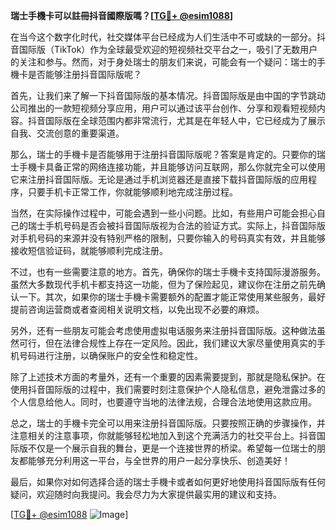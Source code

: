**瑞士手機卡可以註冊抖音國際版嗎？[[TG💪+ @esim1088](https://t.me/s/esim1088)]**

在当今这个数字化时代，社交媒体平台已经成为人们生活中不可或缺的一部分。抖音国际版（TikTok）作为全球最受欢迎的短视频社交平台之一，吸引了无数用户的关注和参与。然而，对于身处瑞士的朋友们来说，可能会有一个疑问：瑞士的手機卡是否能够注册抖音国际版呢？

首先，让我们来了解一下抖音国际版的基本情况。抖音国际版是由中国的字节跳动公司推出的一款短视频分享应用，用户可以通过该平台创作、分享和观看短视频内容。抖音国际版在全球范围内都非常流行，尤其是在年轻人中，它已经成为了展示自我、交流创意的重要渠道。

那么，瑞士的手機卡是否能够用于注册抖音国际版呢？答案是肯定的。只要你的瑞士手機卡具备正常的网络连接功能，并且能够访问互联网，那么你就完全可以使用它来注册抖音国际版。无论是通过手机浏览器还是直接下载抖音国际版的应用程序，只要手机卡正常工作，你就能够顺利地完成注册过程。

当然，在实际操作过程中，可能会遇到一些小问题。比如，有些用户可能会担心自己的瑞士手机号码是否会被抖音国际版视为合法的验证方式。实际上，抖音国际版对手机号码的来源并没有特别严格的限制，只要你输入的号码真实有效，并且能够接收短信验证码，就能够顺利完成注册。

不过，也有一些需要注意的地方。首先，确保你的瑞士手機卡支持国际漫游服务。虽然大多数现代手机卡都支持这一功能，但为了保险起见，建议你在注册之前先确认一下。其次，如果你的瑞士手機卡需要额外的配置才能正常使用某些服务，最好提前咨询运营商或者查阅相关说明文档，以免出现不必要的麻烦。

另外，还有一些朋友可能会考虑使用虚拟电话服务来注册抖音国际版。这种做法虽然可行，但在法律合规性上存在一定风险。因此，我们建议大家尽量使用真实的手机号码进行注册，以确保账户的安全性和稳定性。

除了上述技术方面的考量外，还有一个重要的因素需要提到，那就是隐私保护。在使用抖音国际版的过程中，我们需要时刻注意保护个人隐私信息，避免泄露过多的个人信息给他人。同时，也要遵守当地的法律法规，合理合法地使用这款应用。

总之，瑞士的手機卡完全可以用来注册抖音国际版。只要按照正确的步骤操作，并注意相关的注意事项，你就能够轻松地加入到这个充满活力的社交平台上。抖音国际版不仅是一个展示自我的舞台，更是一个连接世界的桥梁。希望每一位瑞士的朋友都能够充分利用这一平台，与全世界的用户一起分享快乐、创造美好！

最后，如果你对如何选择合适的瑞士手機卡或者如何更好地使用抖音国际版有任何疑问，欢迎随时向我提问。我会尽力为大家提供最实用的建议和支持。

[[TG💪+ @esim1088](https://t.me/s/esim1088) ![Image](https://i.postimg.cc/4NQfJmqS/Snipaste-2025-05-13-00-14-12.png)]
